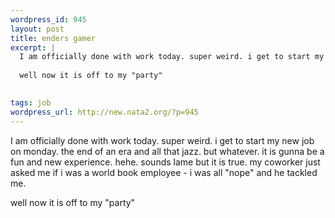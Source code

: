 ```yaml
--- 
wordpress_id: 945
layout: post
title: enders gamer
excerpt: |
  I am officially done with work today. super weird. i get to start my new job on monday. the end of an era and all that jazz. but whatever. it is gunna be a fun and new experience. hehe. sounds lame but it is true. my coworker just asked me if i was a world book employee  - i was all "nope" and he tackled me. 
  
  well now it is off to my "party"
  

tags: job
wordpress_url: http://new.nata2.org/?p=945
---
```

I am officially done with work today. super weird. i get to start my new job on monday. the end of an era and all that jazz. but whatever. it is gunna be a fun and new experience. hehe. sounds lame but it is true. my coworker just asked me if i was a world book employee  - i was all "nope" and he tackled me. 

well now it is off to my "party"

